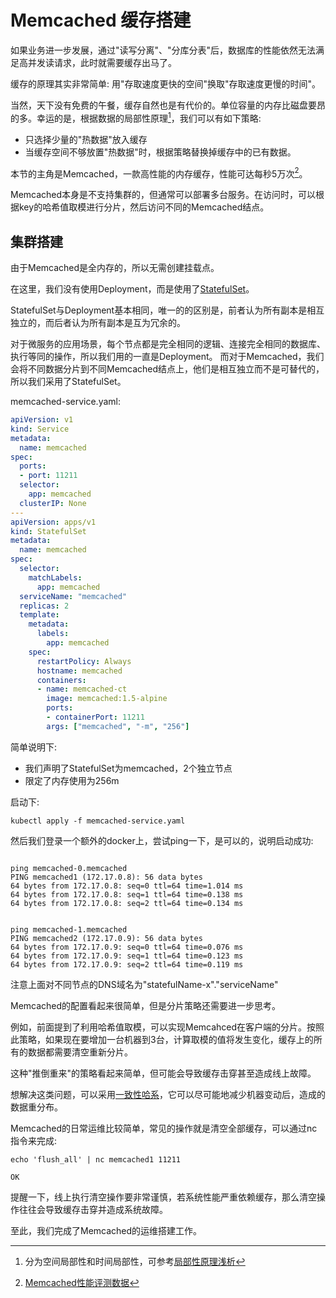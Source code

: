 # Memcached 缓存搭建

如果业务进一步发展，通过"读写分离"、"分库分表"后，数据库的性能依然无法满足高并发读请求，此时就需要缓存出马了。

缓存的原理其实非常简单: 用"存取速度更快的空间"换取"存取速度更慢的时间"。


当然，天下没有免费的午餐，缓存自然也是有代价的。单位容量的内存比磁盘要昂的多。幸运的是，根据数据的局部性原理[^2]，我们可以有如下策略:
* 只选择少量的"热数据"放入缓存
* 当缓存空间不够放置"热数据"时，根据策略替换掉缓存中的已有数据。

本节的主角是Memcached，一款高性能的内存缓存，性能可达每秒5万次[^1]。

Memcached本身是不支持集群的，但通常可以部署多台服务。在访问时，可以根据key的哈希值取模进行分片，然后访问不同的Memcached结点。

## 集群搭建
由于Memcached是全内存的，所以无需创建挂载点。

在这里，我们没有使用Deployment，而是使用了[StatefulSet](https://kubernetes.io/docs/concepts/workloads/controllers/statefulset/)。

StatefulSet与Deployment基本相同，唯一的的区别是，前者认为所有副本是相互独立的，而后者认为所有副本是互为冗余的。

对于微服务的应用场景，每个节点都是完全相同的逻辑、连接完全相同的数据库、执行等同的操作，所以我们用的一直是Deployment。
而对于Memcached，我们会将不同数据分片到不同Memcached结点上，他们是相互独立而不是可替代的，所以我们采用了StatefulSet。

memcached-service.yaml:
```yaml
apiVersion: v1
kind: Service
metadata:
  name: memcached
spec:
  ports:
  - port: 11211
  selector:
    app: memcached
  clusterIP: None
---
apiVersion: apps/v1
kind: StatefulSet
metadata:
  name: memcached
spec:
  selector:
    matchLabels:
      app: memcached
  serviceName: "memcached"
  replicas: 2
  template:
    metadata:
      labels:
        app: memcached
    spec:
      restartPolicy: Always
      hostname: memcached
      containers:
      - name: memcached-ct
        image: memcached:1.5-alpine
        ports:
        - containerPort: 11211
        args: ["memcached", "-m", "256"]

```

简单说明下:
* 我们声明了StatefulSet为memcached，2个独立节点
* 限定了内存使用为256m

启动下:
```shell
kubectl apply -f memcached-service.yaml
```

然后我们登录一个额外的docker上，尝试ping一下，是可以的，说明启动成功:
```shell

ping memcached-0.memcached
PING memcached1 (172.17.0.8): 56 data bytes
64 bytes from 172.17.0.8: seq=0 ttl=64 time=1.014 ms
64 bytes from 172.17.0.8: seq=1 ttl=64 time=0.138 ms
64 bytes from 172.17.0.8: seq=2 ttl=64 time=0.134 ms


ping memcached-1.memcached
PING memcached2 (172.17.0.9): 56 data bytes
64 bytes from 172.17.0.9: seq=0 ttl=64 time=0.076 ms
64 bytes from 172.17.0.9: seq=1 ttl=64 time=0.123 ms
64 bytes from 172.17.0.9: seq=2 ttl=64 time=0.119 ms

```

注意上面对不同节点的DNS域名为"statefulName-x"."serviceName"

Memcached的配置看起来很简单，但是分片策略还需要进一步思考。

例如，前面提到了利用哈希值取模，可以实现Memcahced在客户端的分片。按照此策略，如果现在要增加一台机器到3台，计算取模的值将发生变化，缓存上的所有的数据都需要清空重新分片。

这种"推倒重来"的策略看起来简单，但可能会导致缓存击穿甚至造成线上故障。

想解决这类问题，可以采用[一致性哈系](http://www.cnblogs.com/RockLi/p/3530176.html)，它可以尽可能地减少机器变动后，造成的数据重分布。

Memcached的日常运维比较简单，常见的操作就是清空全部缓存，可以通过nc指令来完成:
```shell
echo 'flush_all' | nc memcached1 11211

OK
```

提醒一下，线上执行清空操作要非常谨慎，若系统性能严重依赖缓存，那么清空操作往往会导致缓存击穿并造成系统故障。

至此，我们完成了Memcached的运维搭建工作。

[^1]: [Memcached性能评测数据](https://github.com/scylladb/seastar/wiki/Memcached-Benchmark)
[^2]: 分为空间局部性和时间局部性，可参考[局部性原理浅析](https://www.cnblogs.com/yanlingyin/archive/2012/02/11/2347116.html)

